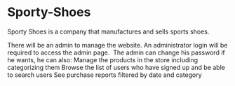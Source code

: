 # Sporty-Shoes

Sporty Shoes is a company that manufactures and sells sports shoes.

There will be an admin to manage the website. An administrator login will be required to access the admin page. 
The admin can change his password if he wants, he can also:
Manage the products in the store including categorizing them
Browse the list of users who have signed up and be able to search users
See purchase reports filtered by date and category


